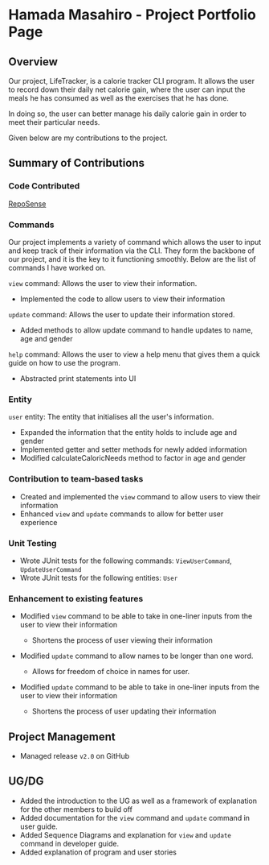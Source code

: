 # Hamada Masahiro - Project Portfolio Page

## Overview
Our project, LifeTracker, is a calorie tracker CLI program. It allows the user to record down their daily net calorie gain, where the user can input the meals
he has consumed as well as the exercises that he has done.

In doing so, the user can better manage his daily calorie gain in order to meet their particular needs.

Given below are my contributions to the project.

## Summary of Contributions

### Code Contributed

[RepoSense](https://nus-cs2113-ay2223s2.github.io/tp-dashboard/?search=&sort=groupTitle&sortWithin=title&timeframe=commit&mergegroup=&groupSelect=groupByRepos&breakdown=true&checkedFileTypes=docs~functional-code~test-code~other&since=2023-02-17&tabOpen=true&tabType=authorship&tabAuthor=Masahiro21&tabRepo=AY2223S2-CS2113-W15-1%2Ftp%5Bmaster%5D&authorshipIsMergeGroup=false&authorshipFileTypes=docs~functional-code~test-code&authorshipIsBinaryFileTypeChecked=false&authorshipIsIgnoredFilesChecked=false)

### Commands
Our project implements a variety of command which allows the user to input and keep track of their information 
via the CLI. They form the backbone of our project, and it is the key to it functioning smoothly. Below are the list of
commands I have worked on.

`view` command: Allows the user to view their information.
* Implemented the code to allow users to view their information

`update` command: Allows the user to update their information stored.
* Added methods to allow update command to handle updates to name, age and gender

`help` command: Allows the user to view a help menu that gives them a quick guide on how to use the program.
* Abstracted print statements into UI

### Entity
`user` entity: The entity that initialises all the user's information.
* Expanded the information that the entity holds to include age and gender
* Implemented getter and setter methods for newly added information 
* Modified calculateCaloricNeeds method to factor in age and gender

### Contribution to team-based tasks
- Created and implemented the `view` command to allow users to view their information
- Enhanced `view` and `update` commands to allow for better user experience

### Unit Testing
- Wrote JUnit tests for the following commands: `ViewUserCommand`, `UpdateUserCommand`
- Wrote JUnit tests for the following entities: `User`

### Enhancement to existing features
* Modified `view` command to be able to take in one-liner inputs from the user to view their information
  * Shortens the process of user viewing their information

* Modified `update` command to allow names to be longer than one word.
  * Allows for freedom of choice in names for user.

* Modified `update` command to be able to take in one-liner inputs from the user to view their information
  * Shortens the process of user updating their information

## Project Management
* Managed release `v2.0` on GitHub

## UG/DG
* Added the introduction to the UG as well as a framework of explanation for the other members to build off
* Added documentation for the `view` command and `update` command in user guide.
* Added Sequence Diagrams and explanation for `view` and `update` command in developer guide.
* Added explanation of program and user stories

